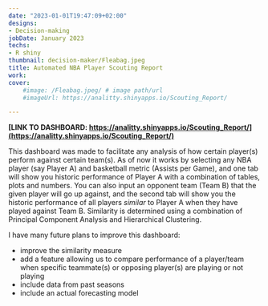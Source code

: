 ```yaml
---
date: "2023-01-01T19:47:09+02:00"
designs:
- Decision-making   
jobDate: January 2023
techs:
- R shiny
thumbnail: decision-maker/Fleabag.jpeg
title: Automated NBA Player Scouting Report
work:
cover:
    #image: /Fleabag.jpeg/ # image path/url
    #imageUrl: https://analitty.shinyapps.io/Scouting_Report/

---
```


**[LINK TO DASHBOARD: https://analitty.shinyapps.io/Scouting_Report/](https://analitty.shinyapps.io/Scouting_Report/)**


This dashboard was made to facilitate any analysis of how certain player(s) perform against certain team(s). 
As of now it works by selecting any NBA player (say Player A) and basketball metric (Assists per Game), and one tab will show you historic performance of Player A with a combination of tables, plots and numbers. You can also input an opponent team (Team B) that the given player will go up against, and the second tab will show you the historic performance of all players *similar* to Player A when they have played against Team B. Similarity is determined using a combination of Principal Component Analysis and Hierarchical Clustering. 

I have many future plans to improve this dashboard:
- improve the similarity measure
- add a feature allowing us to compare performance of a player/team when specific teammate(s) or opposing player(s) are playing or not playing
- include data from past seasons
- include an actual forecasting model

